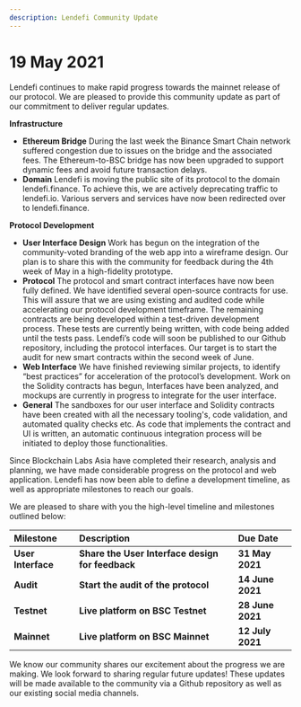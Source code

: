 ```yaml
---
description: Lendefi Community Update
---
```


# 19 May 2021

Lendefi continues to make rapid progress towards the mainnet release of our protocol. We are pleased to provide this community update as part of our commitment to deliver regular updates.

**Infrastructure**

* **Ethereum Bridge** During the last week the Binance Smart Chain network suffered congestion due to issues on the bridge and the associated fees. The Ethereum-to-BSC bridge has now been upgraded to support dynamic fees and avoid future transaction delays. 
* **Domain** Lendefi is moving the public site of its protocol to the domain lendefi.finance. To achieve this, we are actively deprecating traffic to lendefi.io. Various servers and services have now been redirected over to lendefi.finance.

**Protocol Development**

* **User Interface Design** Work has begun on the integration of the community-voted branding of the web app into a wireframe design. Our plan is to share this with the community for feedback during the 4th week of May in a high-fidelity prototype. 
* **Protocol** The protocol and smart contract interfaces have now been fully defined. We have identified several open-source contracts for use. This will assure that we are using existing and audited code while accelerating our protocol development timeframe. The remaining contracts are being developed within a test-driven development process. These tests are currently being written, with code being added until the tests pass. Lendefi’s code will soon be published to our Github repository, including the protocol interfaces. Our target is to start the audit for new smart contracts within the second week of June. 
* **Web Interface** We have finished reviewing similar projects, to identify “best practices” for acceleration of the protocol’s development. Work on the Solidity contracts has begun, Interfaces have been analyzed, and mockups are currently in progress to integrate for the  user interface. 
* **General** The sandboxes for our user interface and Solidity contracts have been created with all the necessary tooling's, code validation, and automated quality checks etc. As code that implements the contract and UI is written, an automatic continuous integration process will be initiated to deploy those functionalities.

Since Blockchain Labs Asia have completed their research, analysis and planning, we have made considerable progress on the protocol and web application. Lendefi has now been able to define a development timeline, as well as appropriate milestones to reach our goals. 

We are pleased to share with you the high-level timeline and milestones outlined below:

| **Milestone** | **Description** | **Due Date** |
| :--- | :--- | :--- |
| **User Interface** | **Share the User Interface design for feedback** | **31 May 2021** |
| **Audit** | **Start the audit of the protocol** | **14 June 2021** |
| **Testnet** | **Live platform on BSC Testnet** | **28 June 2021** |
| **Mainnet** | **Live platform on BSC Mainnet** | **12 July 2021** |

We know our community shares our excitement about the progress we are making. We look forward to sharing regular future updates! These updates will be made available to the community via a Github repository as well as our existing social media channels.

